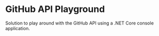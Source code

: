 # GitHub API Playground

Solution to play around with the GitHub API using a .NET Core console application.
